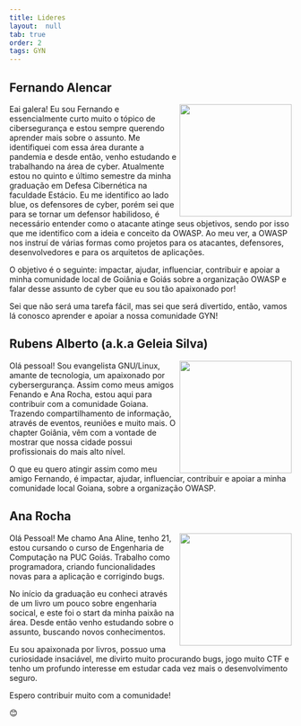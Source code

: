 ```yaml
---
title: Lideres
layout:  null
tab: true
order: 2
tags: GYN
---
```

## Fernando Alencar 
<div>
   <p>
      <a href="https://linkedin.com/in/falencarr"><img height="200cm" align="right" src="https://user-images.githubusercontent.com/108578555/191866680-9d3dd2dd-c2e1-4543-8257-325b12480c79.png"></a>
   </p>
   <p> 
      Eai galera! Eu sou Fernando e essencialmente curto muito o tópico de cibersegurança e estou sempre querendo aprender mais sobre o assunto. Me identifiquei com essa área durante a pandemia e desde então, venho estudando e trabalhando na área de cyber. Atualmente estou no quinto e último semestre da minha graduação em Defesa Cibernética na faculdade Estácio. Eu me identifico ao lado blue, os defensores de cyber, porém sei que para se tornar um defensor habilidoso, é necessário entender como o atacante atinge seus objetivos, sendo por isso que me identifico com a ideia e conceito da OWASP. Ao meu ver, a OWASP nos instruí de várias formas como projetos para os atacantes, defensores, desenvolvedores e para os arquitetos de aplicações. 
   </p>
   <p>
      O objetivo é o seguinte: impactar, ajudar, influenciar, contribuir e apoiar a minha comunidade local de Goiânia e Goiás sobre a organização OWASP e falar desse assunto de cyber que eu sou tão apaixonado por!
   </p>
   <p>
      Sei que não será uma tarefa fácil, mas sei que será divertido, então, vamos lá conosco aprender e apoiar a nossa comunidade GYN!
   </p>
</div>

## Rubens Alberto (a.k.a Geleia Silva) 
<div>

  <p>
    <a href="https://www.linkedin.com/in/rubensalbertosilva">
      <img height="200cm" align="right" src="https://user-images.githubusercontent.com/108578555/192782476-1792cbd5-946b-44d2-92ec-defbfe7a358a.png">
    </a>
  </p>
  <p> 
     Olá pessoal! Sou evangelista GNU/Linux, amante de tecnologia, um apaixonado por cybersergurança. Assim como meus amigos Fenando e Ana Rocha, estou aqui para contribuir com a comunidade Goiana. Trazendo compartilhamento de informação, através de eventos, reuniões e muito mais. O chapter Goiânia, vêm com a vontade de mostrar que nossa cidade possui profissionais do mais alto nível. 
  </p>
  <p> 
     O que eu quero atingir assim como meu amigo Fernando, é impactar, ajudar, influenciar, contribuir e apoiar a minha comunidade local Goiana, sobre a organização OWASP. 
  </p>
</div> 

## Ana Rocha 
<div>
  <p>
      <a href="https://www.linkedin.com/in/ana-aline-rocha-88aa221b2/"><img height="200cm" align="right" src="https://user-images.githubusercontent.com/108578555/191866680-9d3dd2dd-c2e1-4543-8257-325b12480c79.png"></a>
   </p>
  </p>
  <p> 
     Olá Pessoal! Me chamo Ana Aline, tenho 21, estou cursando o curso de Engenharia de Computação na PUC Goiás. Trabalho como programadora, criando funcionalidades novas para a aplicação e corrigindo bugs. 
  </p>
  <p> 
     No início da graduação eu conheci através de um livro um pouco sobre engenharia socical, e este foi o start da minha paixão na área. Desde então venho estudando sobre o assunto, buscando novos conhecimentos.
  </p>
  <p> 
     Eu sou apaixonada por livros, possuo uma curiosidade insaciável, me divirto muito procurando bugs, jogo muito CTF e tenho um profundo interesse em estudar cada vez mais o desenvolvimento seguro.
  </p>
  <p> 
     Espero contribuir muito com a comunidade! 
  </p>
  <p> 
     😊 
  </p>
</div>
